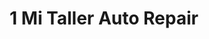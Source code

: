 ---
title: "1 Mi Taller Auto Repair"
url: /woodside/1-mi-taller-auto-repair/
shop: Autowerkstatt
---